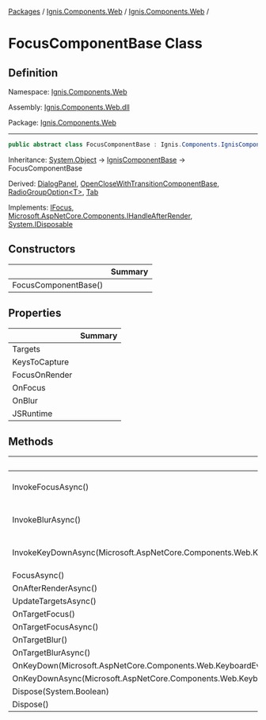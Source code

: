 [Packages](../../README.md) / [Ignis.Components.Web](../README.md) / [Ignis.Components.Web](README.md) /

# FocusComponentBase Class

## Definition

Namespace: [Ignis.Components.Web](README.md)

Assembly: [Ignis.Components.Web.dll](../README.md)

Package: [Ignis.Components.Web](https://www.nuget.org/packages/Ignis.Components.Web)

---

```csharp
public abstract class FocusComponentBase : Ignis.Components.IgnisComponentBase, Ignis.Components.Web.IFocus, Microsoft.AspNetCore.Components.IHandleAfterRender, System.IDisposable
```

Inheritance: [System.Object](https://learn.microsoft.com/en-us/dotnet/api/System.Object) → [IgnisComponentBase](../../Ignis.Components/Ignis.Components/Ignis.Components.IgnisComponentBase.md) → FocusComponentBase

Derived: [DialogPanel](../../Ignis.Components.HeadlessUI/Ignis.Components.HeadlessUI/Ignis.Components.HeadlessUI.DialogPanel.md), [OpenCloseWithTransitionComponentBase](../../Ignis.Components.HeadlessUI/Ignis.Components.HeadlessUI/Ignis.Components.HeadlessUI.OpenCloseWithTransitionComponentBase.md), [RadioGroupOption&lt;T&gt;](../../Ignis.Components.HeadlessUI/Ignis.Components.HeadlessUI/Ignis.Components.HeadlessUI.RadioGroupOption_1.md), [Tab](../../Ignis.Components.HeadlessUI/Ignis.Components.HeadlessUI/Ignis.Components.HeadlessUI.Tab.md)

Implements: [IFocus](Ignis.Components.Web.IFocus.md), [Microsoft.AspNetCore.Components.IHandleAfterRender](https://learn.microsoft.com/en-us/dotnet/api/Microsoft.AspNetCore.Components.IHandleAfterRender), [System.IDisposable](https://learn.microsoft.com/en-us/dotnet/api/System.IDisposable)

## Constructors

|                      | Summary |
| -------------------- | ------- |
| FocusComponentBase() |         |

## Properties

|               | Summary |
| ------------- | ------- |
| Targets       |         |
| KeysToCapture |         |
| FocusOnRender |         |
| OnFocus       |         |
| OnBlur        |         |
| JSRuntime     |         |

## Methods

|                                                                           | Summary                |
| ------------------------------------------------------------------------- | ---------------------- |
| InvokeFocusAsync()                                                        | For internal use only. |
| InvokeBlurAsync()                                                         | For internal use only. |
| InvokeKeyDownAsync(Microsoft.AspNetCore.Components.Web.KeyboardEventArgs) | For internal use only. |
| FocusAsync()                                                              |                        |
| OnAfterRenderAsync()                                                      |                        |
| UpdateTargetsAsync()                                                      |                        |
| OnTargetFocus()                                                           |                        |
| OnTargetFocusAsync()                                                      |                        |
| OnTargetBlur()                                                            |                        |
| OnTargetBlurAsync()                                                       |                        |
| OnKeyDown(Microsoft.AspNetCore.Components.Web.KeyboardEventArgs)          |                        |
| OnKeyDownAsync(Microsoft.AspNetCore.Components.Web.KeyboardEventArgs)     |                        |
| Dispose(System.Boolean)                                                   |                        |
| Dispose()                                                                 |                        |
